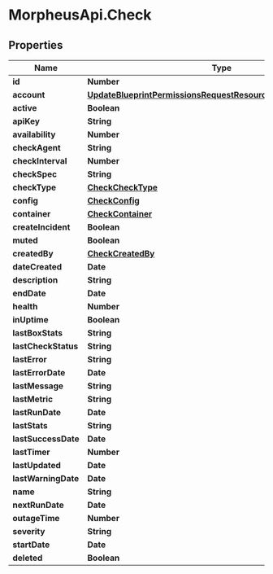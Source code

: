 # MorpheusApi.Check

## Properties

Name | Type | Description | Notes
------------ | ------------- | ------------- | -------------
**id** | **Number** |  | [optional] 
**account** | [**UpdateBlueprintPermissionsRequestResourcePermissionSitesInner**](UpdateBlueprintPermissionsRequestResourcePermissionSitesInner.md) |  | [optional] 
**active** | **Boolean** |  | [optional] 
**apiKey** | **String** |  | [optional] 
**availability** | **Number** |  | [optional] 
**checkAgent** | **String** |  | [optional] 
**checkInterval** | **Number** |  | [optional] 
**checkSpec** | **String** |  | [optional] 
**checkType** | [**CheckCheckType**](CheckCheckType.md) |  | [optional] 
**config** | [**CheckConfig**](CheckConfig.md) |  | [optional] 
**container** | [**CheckContainer**](CheckContainer.md) |  | [optional] 
**createIncident** | **Boolean** |  | [optional] 
**muted** | **Boolean** |  | [optional] 
**createdBy** | [**CheckCreatedBy**](CheckCreatedBy.md) |  | [optional] 
**dateCreated** | **Date** |  | [optional] 
**description** | **String** |  | [optional] 
**endDate** | **Date** |  | [optional] 
**health** | **Number** |  | [optional] 
**inUptime** | **Boolean** |  | [optional] 
**lastBoxStats** | **String** |  | [optional] 
**lastCheckStatus** | **String** |  | [optional] 
**lastError** | **String** |  | [optional] 
**lastErrorDate** | **Date** |  | [optional] 
**lastMessage** | **String** |  | [optional] 
**lastMetric** | **String** |  | [optional] 
**lastRunDate** | **Date** |  | [optional] 
**lastStats** | **String** |  | [optional] 
**lastSuccessDate** | **Date** |  | [optional] 
**lastTimer** | **Number** |  | [optional] 
**lastUpdated** | **Date** |  | [optional] 
**lastWarningDate** | **Date** |  | [optional] 
**name** | **String** |  | [optional] 
**nextRunDate** | **Date** |  | [optional] 
**outageTime** | **Number** |  | [optional] 
**severity** | **String** |  | [optional] 
**startDate** | **Date** |  | [optional] 
**deleted** | **Boolean** |  | [optional] 



